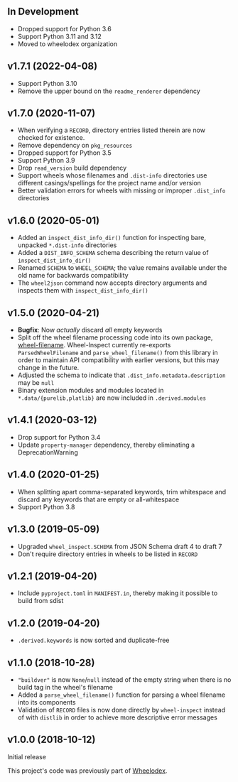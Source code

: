 In Development
--------------
- Dropped support for Python 3.6
- Support Python 3.11 and 3.12
- Moved to wheelodex organization


v1.7.1 (2022-04-08)
-------------------
- Support Python 3.10
- Remove the upper bound on the `readme_renderer` dependency


v1.7.0 (2020-11-07)
-------------------
- When verifying a `RECORD`, directory entries listed therein are now checked
  for existence.
- Remove dependency on `pkg_resources`
- Dropped support for Python 3.5
- Support Python 3.9
- Drop `read_version` build dependency
- Support wheels whose filenames and `.dist-info` directories use different
  casings/spellings for the project name and/or version
- Better validation errors for wheels with missing or improper `.dist_info`
  directories


v1.6.0 (2020-05-01)
-------------------
- Added an `inspect_dist_info_dir()` function for inspecting bare, unpacked
  `*.dist-info` directories
- Added a `DIST_INFO_SCHEMA` schema describing the return value of
  `inspect_dist_info_dir()`
- Renamed `SCHEMA` to `WHEEL_SCHEMA`; the value remains available under the
  old name for backwards compatibility
- The `wheel2json` command now accepts directory arguments and inspects them
  with `inspect_dist_info_dir()`


v1.5.0 (2020-04-21)
-------------------
- **Bugfix**: Now *actually* discard *all* empty keywords
- Split off the wheel filename processing code into its own package,
  [wheel-filename](https://github.com/jwodder/wheel-filename).  Wheel-Inspect
  currently re-exports `ParsedWheelFilename` and `parse_wheel_filename()` from
  this library in order to maintain API compatibility with earlier versions,
  but this may change in the future.
- Adjusted the schema to indicate that `.dist_info.metadata.description` may be
  `null`
- Binary extension modules and modules located in `*.data/{purelib,platlib}`
  are now included in `.derived.modules`


v1.4.1 (2020-03-12)
-------------------
- Drop support for Python 3.4
- Update `property-manager` dependency, thereby eliminating a
  DeprecationWarning


v1.4.0 (2020-01-25)
-------------------
- When splitting apart comma-separated keywords, trim whitespace and discard
  any keywords that are empty or all-whitespace
- Support Python 3.8


v1.3.0 (2019-05-09)
-------------------
- Upgraded `wheel_inspect.SCHEMA` from JSON Schema draft 4 to draft 7
- Don't require directory entries in wheels to be listed in `RECORD`


v1.2.1 (2019-04-20)
-------------------
- Include `pyproject.toml` in `MANIFEST.in`, thereby making it possible to
  build from sdist


v1.2.0 (2019-04-20)
-------------------
- `.derived.keywords` is now sorted and duplicate-free


v1.1.0 (2018-10-28)
-------------------
- `"buildver"` is now `None`/`null` instead of the empty string when there is
  no build tag in the wheel's filename
- Added a `parse_wheel_filename()` function for parsing a wheel filename into
  its components
- Validation of `RECORD` files is now done directly by `wheel-inspect` instead
  of with `distlib` in order to achieve more descriptive error messages


v1.0.0 (2018-10-12)
-------------------
Initial release

This project's code was previously part of
[Wheelodex](https://github.com/jwodder/wheelodex).
